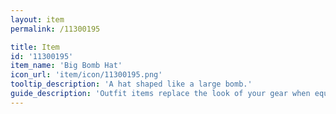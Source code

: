 ```yaml
---
layout: item
permalink: /11300195

title: Item
id: '11300195'
item_name: 'Big Bomb Hat'
icon_url: 'item/icon/11300195.png'
tooltip_description: 'A hat shaped like a large bomb.'
guide_description: 'Outfit items replace the look of your gear when equipped.'
---
```


